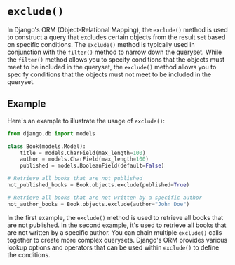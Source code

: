 # `exclude()`

In Django's ORM (Object-Relational Mapping), the `exclude()` method is used to construct a query that excludes certain objects from the result set based on specific conditions. The `exclude()` method is typically used in conjunction with the `filter()` method to narrow down the queryset. While the `filter()` method allows you to specify conditions that the objects must meet to be included in the queryset, the `exclude()` method allows you to specify conditions that the objects must not meet to be included in the queryset.

## Example

Here's an example to illustrate the usage of `exclude()`:

```python
from django.db import models

class Book(models.Model):
    title = models.CharField(max_length=100)
    author = models.CharField(max_length=100)
    published = models.BooleanField(default=False)

# Retrieve all books that are not published
not_published_books = Book.objects.exclude(published=True)

# Retrieve all books that are not written by a specific author
not_author_books = Book.objects.exclude(author="John Doe")
```

In the first example, the `exclude()` method is used to retrieve all books that are not published. In the second example, it's used to retrieve all books that are not written by a specific author. You can chain multiple `exclude()` calls together to create more complex querysets. Django's ORM provides various lookup options and operators that can be used within `exclude()` to define the conditions.